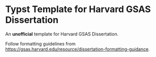 # Typst Template for Harvard GSAS Dissertation
An **unofficial** template for Harvard GSAS Dissertation.

Follow formatting guidelines from https://gsas.harvard.edu/resource/dissertation-formatting-guidance.

